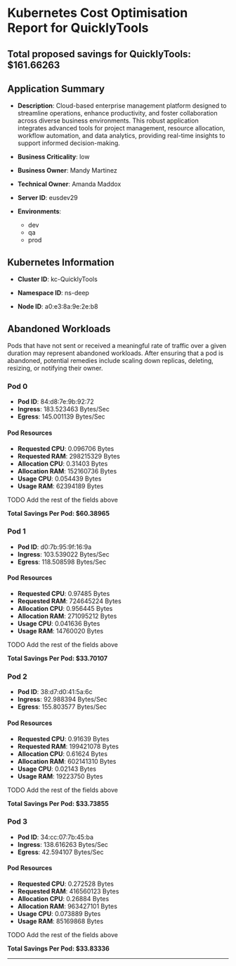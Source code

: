 # Kubernetes Cost Optimisation Report for QuicklyTools

## Total proposed savings for QuicklyTools: $161.66263

## Application Summary

- **Description**: Cloud-based enterprise management platform designed to streamline operations, enhance productivity, and foster collaboration across diverse business environments. This robust application integrates advanced tools for project management, resource allocation, workflow automation, and data analytics, providing real-time insights to support informed decision-making.

- **Business Criticality**: low

- **Business Owner**: Mandy Martinez

- **Technical Owner**: Amanda Maddox

- **Server ID**: eusdev29

- **Environments**: 
	 - dev
	- qa
	- prod

## Kubernetes Information
- **Cluster ID**: kc-QuicklyTools

- **Namespace ID**: ns-deep

- **Node ID**: a0:e3:8a:9e:2e:b8

## Abandoned Workloads
Pods that have not sent or received a meaningful rate of traffic over a given duration may represent abandoned workloads. After ensuring that a pod is abandoned, potential remedies include scaling down replicas, deleting, resizing, or notifying their owner.

### Pod 0
- **Pod ID**: 84:d8:7e:9b:92:72
- **Ingress**: 183.523463 Bytes/Sec
- **Egress**: 145.001139 Bytes/Sec
#### Pod Resources
- **Requested CPU**: 0.096706 Bytes
- **Requested RAM**: 298215329 Bytes
- **Allocation CPU**: 0.31403 Bytes
- **Allocation RAM**: 152160736 Bytes
- **Usage CPU**: 0.054439 Bytes
- **Usage RAM**: 62394189 Bytes




 TODO Add the rest of the fields above


**Total Savings Per Pod: $60.38965**

### Pod 1
- **Pod ID**: d0:7b:95:9f:16:9a
- **Ingress**: 103.539022 Bytes/Sec
- **Egress**: 118.508598 Bytes/Sec
#### Pod Resources
- **Requested CPU**: 0.97485 Bytes
- **Requested RAM**: 724645224 Bytes
- **Allocation CPU**: 0.956445 Bytes
- **Allocation RAM**: 271095212 Bytes
- **Usage CPU**: 0.041636 Bytes
- **Usage RAM**: 14760020 Bytes




 TODO Add the rest of the fields above


**Total Savings Per Pod: $33.70107**

### Pod 2
- **Pod ID**: 38:d7:d0:41:5a:6c
- **Ingress**: 92.988394 Bytes/Sec
- **Egress**: 155.803577 Bytes/Sec
#### Pod Resources
- **Requested CPU**: 0.91639 Bytes
- **Requested RAM**: 199421078 Bytes
- **Allocation CPU**: 0.61624 Bytes
- **Allocation RAM**: 602141310 Bytes
- **Usage CPU**: 0.02143 Bytes
- **Usage RAM**: 19223750 Bytes




 TODO Add the rest of the fields above


**Total Savings Per Pod: $33.73855**

### Pod 3
- **Pod ID**: 34:cc:07:7b:45:ba
- **Ingress**: 138.616263 Bytes/Sec
- **Egress**: 42.594107 Bytes/Sec
#### Pod Resources
- **Requested CPU**: 0.272528 Bytes
- **Requested RAM**: 416560123 Bytes
- **Allocation CPU**: 0.26884 Bytes
- **Allocation RAM**: 963427101 Bytes
- **Usage CPU**: 0.073889 Bytes
- **Usage RAM**: 85169868 Bytes




 TODO Add the rest of the fields above


**Total Savings Per Pod: $33.83336**


---
